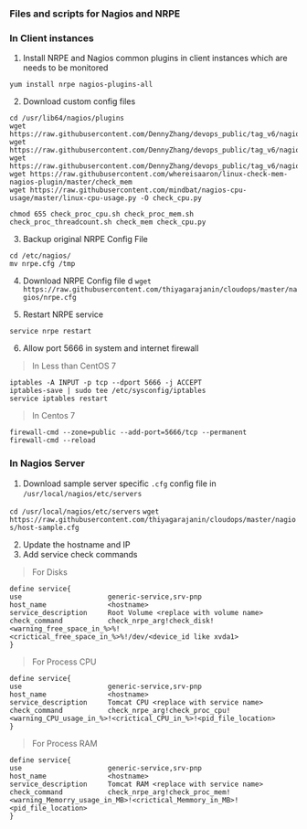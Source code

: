 ### Files and scripts for Nagios and NRPE

### In Client instances

1. Install NRPE and Nagios common plugins in client instances which are needs to be monitored

`yum install nrpe nagios-plugins-all`

2. Download custom config files

```
cd /usr/lib64/nagios/plugins
wget https://raw.githubusercontent.com/DennyZhang/devops_public/tag_v6/nagios_plugins/check_proc_cpu/check_proc_cpu.sh
wget https://raw.githubusercontent.com/DennyZhang/devops_public/tag_v6/nagios_plugins/check_proc_mem/check_proc_mem.sh
wget https://raw.githubusercontent.com/DennyZhang/devops_public/tag_v6/nagios_plugins/check_proc_threadcount/check_proc_threadcount.sh
wget https://raw.githubusercontent.com/whereisaaron/linux-check-mem-nagios-plugin/master/check_mem
wget https://raw.githubusercontent.com/mindbat/nagios-cpu-usage/master/linux-cpu-usage.py -O check_cpu.py

chmod 655 check_proc_cpu.sh check_proc_mem.sh check_proc_threadcount.sh check_mem check_cpu.py
```
3. Backup original NRPE Config File 
```
cd /etc/nagios/
mv nrpe.cfg /tmp
```
4. Download NRPE Config file
d
`wget https://raw.githubusercontent.com/thiyagarajanin/cloudops/master/nagios/nrpe.cfg`

5. Restart NRPE service

`service nrpe restart`

6. Allow port 5666 in system and internet firewall

> In Less than CentOS 7 
```
iptables -A INPUT -p tcp --dport 5666 -j ACCEPT
iptables-save | sudo tee /etc/sysconfig/iptables
service iptables restart
```
> In Centos 7
```
firewall-cmd --zone=public --add-port=5666/tcp --permanent
firewall-cmd --reload
```

### In Nagios Server

1. Download sample server specific `.cfg` config file in `/usr/local/nagios/etc/servers`

`cd /usr/local/nagios/etc/servers`
`wget https://raw.githubusercontent.com/thiyagarajanin/cloudops/master/nagios/host-sample.cfg`

2. Update the hostname and IP
3. Add service check commands

> For Disks
```
define service{
use                     generic-service,srv-pnp
host_name               <hostname>
service_description     Root Volume <replace with volume name>
check_command           check_nrpe_arg!check_disk!<warning_free_space_in_%>%!<crictical_free_space_in_%>%!/dev/<device_id like xvda1>
}
```
> For Process CPU 
```
define service{
use                     generic-service,srv-pnp
host_name               <hostname>
service_description     Tomcat CPU <replace with service name>
check_command           check_nrpe_arg!check_proc_cpu!<warning_CPU_usage_in_%>!<crictical_CPU_in_%>!<pid_file_location>
}
```
> For Process RAM
```
define service{
use                     generic-service,srv-pnp
host_name               <hostname>
service_description     Tomcat RAM <replace with service name>
check_command           check_nrpe_arg!check_proc_mem!<warning_Memorry_usage_in_MB>!<crictical_Memmory_in_MB>!<pid_file_location>
}
```
